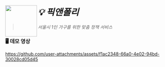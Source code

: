# _💡 픽앤폴리_<img src="https://github.com/user-attachments/assets/9c3faeec-b0ea-4706-9b64-985cbe40c189" align=left width=100>

> _서울시 1인 가구를 위한 맞춤 정책 서비스_


### 🖥️ 데모 영상

https://github.com/user-attachments/assets/f1ac2348-66a0-4e02-94bd-30028cd05d45
